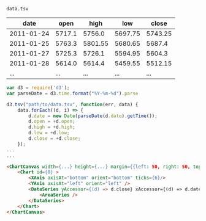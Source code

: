 
`data.tsv`

date       | open   | high    | low     | close
---------- | ------ | ------- | ------- | -------
2011-01-24 | 5717.1 | 5756.0  | 5697.75 | 5743.25
2011-01-25 | 5763.3 | 5801.55 | 5680.65 | 5687.4
2011-01-27 | 5725.3 | 5726.1  | 5594.95 | 5604.3
2011-01-28 | 5614.0 | 5614.4  | 5459.55 | 5512.15
... | ... | ...  | ... | ...


```js
var d3 = require('d3');
var parseDate = d3.time.format("%Y-%m-%d").parse

d3.tsv("path/to/data.tsv", function(err, data) {
	data.forEach((d, i) => {
		d.date = new Date(parseDate(d.date).getTime());
		d.open = +d.open;
		d.high = +d.high;
		d.low = +d.low;
		d.close = +d.close;
	});
...
...

```


```html
<ChartCanvas width={...} height={...} margin={{left: 50, right: 50, top:10, bottom: 30}} data={data}>
	<Chart id={0} >
		<XAxis axisAt="bottom" orient="bottom" ticks={6}/>
		<YAxis axisAt="left" orient="left" />
		<DataSeries yAccessor={(d) => d.close} xAccessor={(d) => d.date}>
			<AreaSeries />
		</DataSeries>
	</Chart>
</ChartCanvas>
```